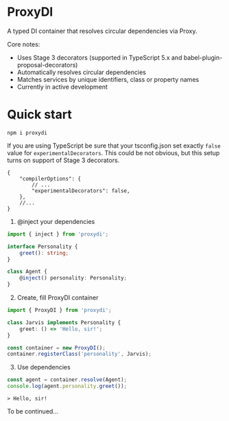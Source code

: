 # ProxyDI

A typed DI container that resolves circular dependencies via Proxy.

Core notes:

- Uses Stage 3 decorators (supported in TypeScript 5.x and babel-plugin-proposal-decorators)
- Automatically resolves circular dependencies
- Matches services by unique identifiers, class or property names
- Currently in active development

# Quick start

```shell
npm i proxydi
```

If you are using TypeScript be sure that your tsconfig.json set exactly `false` value for `experimentalDecorators`. This could be not obvious, but this setup turns on support of Stage 3 decorators.

```jsonc
{
    "compilerOptions": {
        // ...
        "experimentalDecorators": false,
    },
    //...
}
```

1. @inject your dependencies

```typescript
import { inject } from 'proxydi';

interface Personality {
    greet(): string;
}

class Agent {
    @inject() personality: Personality;
}
```

2. Create, fill ProxyDI container

```typescript
import { ProxyDI } from 'proxydi';

class Jarvis implements Personality {
    greet: () => 'Hello, sir!';
}

const container = new ProxyDI();
container.registerClass('personality', Jarvis);
```

3. Use dependencies

```typescript
const agent = container.resolve(Agent);
console.log(agent.personality.greet());
```

```shell
> Hello, sir!
```

To be continued...
